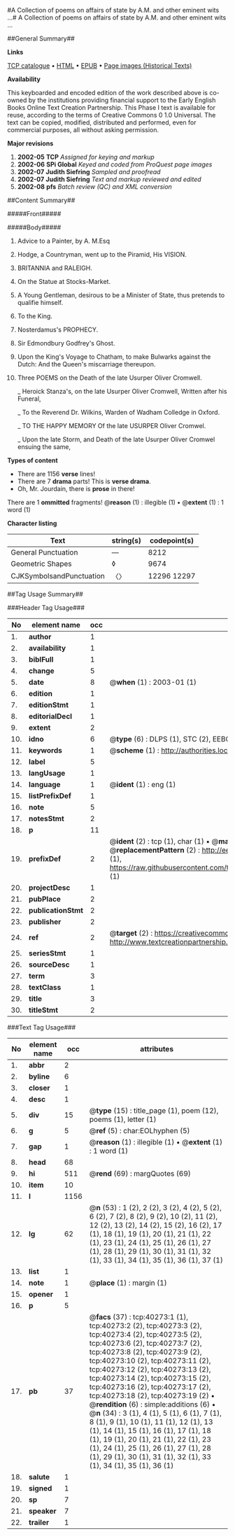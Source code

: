#A Collection of poems on affairs of state by A.M. and other eminent wits ...#
A Collection of poems on affairs of state by A.M. and other eminent wits ...

##General Summary##

**Links**

[TCP catalogue](http://www.ota.ox.ac.uk/tcp/)  • 
[HTML](http://tei.it.ox.ac.uk/tcp/Texts-HTML/free/A33/A33850.html)  • 
[EPUB](http://tei.it.ox.ac.uk/tcp/Texts-EPUB/free/A33/A33850.epub) • 
[Page images (Historical Texts)](https://data.historicaltexts.jisc.ac.uk/view?pubId=eebo-07884394e&pageId=eebo-07884394e-40273-1)

**Availability**

This keyboarded and encoded edition of the
	       work described above is co-owned by the institutions
	       providing financial support to the Early English Books
	       Online Text Creation Partnership. This Phase I text is
	       available for reuse, according to the terms of Creative
	       Commons 0 1.0 Universal. The text can be copied,
	       modified, distributed and performed, even for
	       commercial purposes, all without asking permission.

**Major revisions**

1. __2002-05__ __TCP__ *Assigned for keying and markup*
1. __2002-06__ __SPi Global__ *Keyed and coded from ProQuest page images*
1. __2002-07__ __Judith Siefring__ *Sampled and proofread*
1. __2002-07__ __Judith Siefring__ *Text and markup reviewed and edited*
1. __2002-08__ __pfs__ *Batch review (QC) and XML conversion*

##Content Summary##

#####Front#####

#####Body#####

1. Advice to a Painter, by A. M.Esq

1. Hodge, a Countryman, went up to the Piramid, His VISION.

1. BRITANNIA and RALEIGH.

1. On the Statue at Stocks-Market.

1. A Young Gentleman, desirous to be a Minister of State, thus pretends to qualifie himself.

1. To the King.

1. Nosterdamus's PROPHECY.

1. Sir Edmondbury Godfrey's Ghost.

1. Upon the King's Voyage to Chatham, to make Bulwarks against the Dutch: And the Queen's miscarriage thereupon.

1. Three POEMS on the Death of the late Usurper Oliver Cromwell.

    _ Heroick Stanza's, on the late Usurper Oliver Cromwell,
Written after his Funeral,

    _ To the Reverend Dr. Wilkins, Warden of Wadham Colledge in Oxford.

    _ TO THE HAPPY MEMORY Of the late USURPER Oliver Cromwel.

    _ Upon the late Storm, and Death of the late Usurper Oliver Cromwel ensuing the same,

**Types of content**

  * There are 1156 **verse** lines!
  * There are 7 **drama** parts! This is **verse drama**.
  * Oh, Mr. Jourdain, there is **prose** in there!

There are 1 **ommitted** fragments! 
 @__reason__ (1) : illegible (1)  •  @__extent__ (1) : 1 word (1)

**Character listing**


|Text|string(s)|codepoint(s)|
|---|---|---|
|General Punctuation|—|8212|
|Geometric Shapes|◊|9674|
|CJKSymbolsandPunctuation|〈〉|12296 12297|

##Tag Usage Summary##

###Header Tag Usage###

|No|element name|occ|attributes|
|---|---|---|---|
|1.|__author__|1||
|2.|__availability__|1||
|3.|__biblFull__|1||
|4.|__change__|5||
|5.|__date__|8| @__when__ (1) : 2003-01 (1)|
|6.|__edition__|1||
|7.|__editionStmt__|1||
|8.|__editorialDecl__|1||
|9.|__extent__|2||
|10.|__idno__|6| @__type__ (6) : DLPS (1), STC (2), EEBO-CITATION (1), OCLC (1), VID (1)|
|11.|__keywords__|1| @__scheme__ (1) : http://authorities.loc.gov/ (1)|
|12.|__label__|5||
|13.|__langUsage__|1||
|14.|__language__|1| @__ident__ (1) : eng (1)|
|15.|__listPrefixDef__|1||
|16.|__note__|5||
|17.|__notesStmt__|2||
|18.|__p__|11||
|19.|__prefixDef__|2| @__ident__ (2) : tcp (1), char (1)  •  @__matchPattern__ (2) : ([0-9\-]+):([0-9IVX]+) (1), (.+) (1)  •  @__replacementPattern__ (2) : http://eebo.chadwyck.com/downloadtiff?vid=$1&page=$2 (1), https://raw.githubusercontent.com/textcreationpartnership/Texts/master/tcpchars.xml#$1 (1)|
|20.|__projectDesc__|1||
|21.|__pubPlace__|2||
|22.|__publicationStmt__|2||
|23.|__publisher__|2||
|24.|__ref__|2| @__target__ (2) : https://creativecommons.org/publicdomain/zero/1.0/ (1), http://www.textcreationpartnership.org/docs/. (1)|
|25.|__seriesStmt__|1||
|26.|__sourceDesc__|1||
|27.|__term__|3||
|28.|__textClass__|1||
|29.|__title__|3||
|30.|__titleStmt__|2||


###Text Tag Usage###

|No|element name|occ|attributes|
|---|---|---|---|
|1.|__abbr__|2||
|2.|__byline__|6||
|3.|__closer__|1||
|4.|__desc__|1||
|5.|__div__|15| @__type__ (15) : title_page (1), poem (12), poems (1), letter (1)|
|6.|__g__|5| @__ref__ (5) : char:EOLhyphen (5)|
|7.|__gap__|1| @__reason__ (1) : illegible (1)  •  @__extent__ (1) : 1 word (1)|
|8.|__head__|68||
|9.|__hi__|511| @__rend__ (69) : margQuotes (69)|
|10.|__item__|10||
|11.|__l__|1156||
|12.|__lg__|62| @__n__ (53) : 1 (2), 2 (2), 3 (2), 4 (2), 5 (2), 6 (2), 7 (2), 8 (2), 9 (2), 10 (2), 11 (2), 12 (2), 13 (2), 14 (2), 15 (2), 16 (2), 17 (1), 18 (1), 19 (1), 20 (1), 21 (1), 22 (1), 23 (1), 24 (1), 25 (1), 26 (1), 27 (1), 28 (1), 29 (1), 30 (1), 31 (1), 32 (1), 33 (1), 34 (1), 35 (1), 36 (1), 37 (1)|
|13.|__list__|1||
|14.|__note__|1| @__place__ (1) : margin (1)|
|15.|__opener__|1||
|16.|__p__|5||
|17.|__pb__|37| @__facs__ (37) : tcp:40273:1 (1), tcp:40273:2 (2), tcp:40273:3 (2), tcp:40273:4 (2), tcp:40273:5 (2), tcp:40273:6 (2), tcp:40273:7 (2), tcp:40273:8 (2), tcp:40273:9 (2), tcp:40273:10 (2), tcp:40273:11 (2), tcp:40273:12 (2), tcp:40273:13 (2), tcp:40273:14 (2), tcp:40273:15 (2), tcp:40273:16 (2), tcp:40273:17 (2), tcp:40273:18 (2), tcp:40273:19 (2)  •  @__rendition__ (6) : simple:additions (6)  •  @__n__ (34) : 3 (1), 4 (1), 5 (1), 6 (1), 7 (1), 8 (1), 9 (1), 10 (1), 11 (1), 12 (1), 13 (1), 14 (1), 15 (1), 16 (1), 17 (1), 18 (1), 19 (1), 20 (1), 21 (1), 22 (1), 23 (1), 24 (1), 25 (1), 26 (1), 27 (1), 28 (1), 29 (1), 30 (1), 31 (1), 32 (1), 33 (1), 34 (1), 35 (1), 36 (1)|
|18.|__salute__|1||
|19.|__signed__|1||
|20.|__sp__|7||
|21.|__speaker__|7||
|22.|__trailer__|1||
